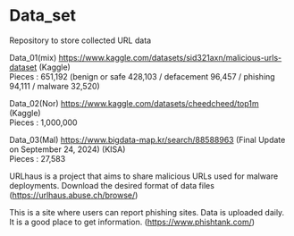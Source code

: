 # Data_set
Repository to store collected URL data

Data_01(mix) https://www.kaggle.com/datasets/sid321axn/malicious-urls-dataset (Kaggle)   
Pieces : 651,192 (benign or safe 428,103 / defacement 96,457 / phishing 94,111 / malware 32,520)

Data_02(Nor) https://www.kaggle.com/datasets/cheedcheed/top1m (Kaggle)   
Pieces : 1,000,000

Data_03(Mal) https://www.bigdata-map.kr/search/88588963 (Final Update on September 24, 2024) (KISA)   
Pieces : 27,583

URLhaus is a project that aims to share malicious URLs used for malware deployments. Download the desired format of data files (https://urlhaus.abuse.ch/browse/)

This is a site where users can report phishing sites. Data is uploaded daily. It is a good place to get information. (https://www.phishtank.com/)
